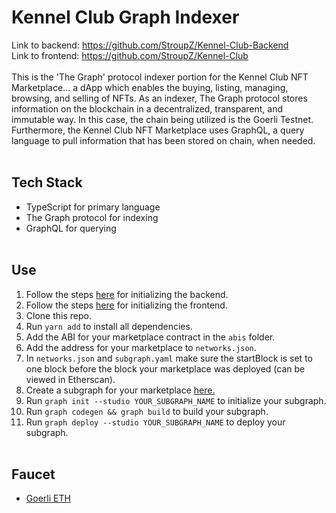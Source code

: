 # Kennel Club Graph Indexer
Link to backend: https://github.com/StroupZ/Kennel-Club-Backend
<br>
Link to frontend: https://github.com/StroupZ/Kennel-Club
<br><br>
This is the 'The Graph' protocol indexer portion for the Kennel Club NFT Marketplace... a dApp which enables the buying, listing, managing, browsing, and selling of NFTs. As an indexer, The Graph protocol stores information on the blockchain in a decentralized, transparent, and immutable way. In this case, the chain being utilized is the Goerli Testnet. Furthermore, the Kennel Club NFT Marketplace uses GraphQL, a query language to pull information that has been stored on chain, when needed. 
<br><br>
## Tech Stack
- TypeScript for primary language
- The Graph protocol for indexing
- GraphQL for querying
<br><br>
## Use
1. Follow the steps [here](https://github.com/StroupZ/Kennel-Club-Backend) for initializing the backend.
2. Follow the steps [here](https://github.com/StroupZ/Kennel-Club) for initializing the frontend.
3. Clone this repo.
4. Run `yarn add` to install all dependencies.
5. Add the ABI for your marketplace contract in the `abis` folder.
6. Add the address for your marketplace to `networks.json`.
7. In `networks.json` and `subgraph.yaml` make sure the startBlock is set to one block before the block your marketplace was deployed (can be viewed in Etherscan).
8. Create a subgraph for your marketplace [here.](https://thegraph.com/)
9. Run `graph init --studio YOUR_SUBGRAPH_NAME` to initialize your subgraph.
10. Run `graph codegen && graph build` to build your subgraph.
11. Run `graph deploy --studio YOUR_SUBGRAPH_NAME` to deploy your subgraph.
<br><br>
## Faucet
- [Goerli ETH](https://goerlifaucet.com/)
